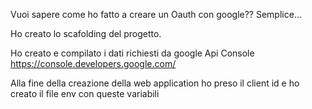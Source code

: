 Vuoi sapere come ho fatto a creare un Oauth con google?? Semplice...

Ho creato lo scafolding del progetto.

Ho creato e compilato i dati richiesti da google Api Console
https://console.developers.google.com/

Alla fine della creazione della web application ho preso il client id e ho creato il file env con queste variabili
<?php

$google_oauth_client_id = 'codice';
$google_oauth_client_secret = 'codice';
$google_oauth_redirect_uri = 'path/google-oauth.php';
$google_oauth_version = 'v3';

Su VsCode ho creato la struttura del progetto con i vari style

Ho importato le variabili dal file env e ho aperto la sessione

Ho scritto il codice gestisce l'autenticazione dell'utente tramite Google. Quando l'utente viene reindirizzato alla pagina con un parametro code (fornito da Google dopo l'autenticazione), il codice utilizza questo code per richiedere un access token. Questo token è una chiave temporanea che consente all'app di accedere ai dati dell'utente.

Dopo aver ricevuto il token, il codice invia un'altra richiesta per ottenere le informazioni dell'utente, come nome ed e-mail. Se queste informazioni vengono recuperate correttamente, vengono salvate nella sessione dell'utente per mantenerlo autenticato. Infine, l'utente viene reindirizzato alla pagina del profilo.

Se non è presente un parametro code, l'utente viene inviato alla pagina di login di Google per autenticarsi.

Se l'utente è autorizzato ad accedere atterrerà sulla pagina profile.php con i suoi dati




prova il login online
http://tommasogalistu-login-g.free.nf/index.php